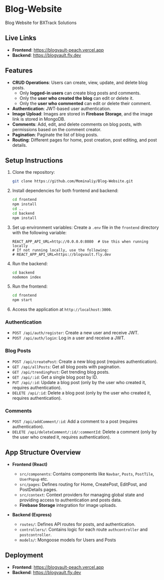 # Blog-Website

Blog Website for BXTrack Solutions

## Live Links

- **Frontend**: https://blogvault-peach.vercel.app
- **Backend**: https://blogvault.fly.dev

## Features

- **CRUD Operations**: Users can create, view, update, and delete blog posts.
  - Only **logged-in users** can create blog posts and comments.
  - Only the **user who created the blog** can edit or delete it.
  - Only the **user who commented** can edit or delete their comment.
- **Authentication**: JWT-based user authentication.
- **Image Upload**: Images are stored in **Firebase Storage**, and the image link is stored in MongoDB.
- **Comments**: Add, edit, and delete comments on blog posts, with permissions based on the comment creator.
- **Pagination**: Paginate the list of blog posts.
- **Routing**: Different pages for home, post creation, post editing, and post details.

## Setup Instructions

1. Clone the repository:

   ```bash
   git clone https://github.com/Mominaliy/Blog-Website.git
   ```

2. Install dependencies for both frontend and backend:

   ```bash
   cd frontend
   npm install
   cd ..
   cd backend
   npm install
   ```

3. Set up environment variables:
   Create a `.env` file in the `frontend` directory with the following variable:

   ```
   REACT_APP_API_URL=http://0.0.0.0:8080  # Use this when running locally
   # If not running locally, use the following:
   # REACT_APP_API_URL=https://blogvault.fly.dev
   ```

4. Run the backend:

   ```bash
   cd backend
   nodemon index
   ```

5. Run the frontend:

   ```bash
   cd frontend
   npm start
   ```

6. Access the application at `http://localhost:3000`.

### Authentication

- `POST /api/auth/register`: Create a new user and receive JWT.
- `POST /api/auth/login`: Log in a user and receive a JWT.

### Blog Posts

- `POST /api/createPost`: Create a new blog post (requires authentication).
- `GET /api/allPosts`: Get all blog posts with pagination.
- `GET /api/trendingPost`: Get trending blog posts.
- `GET /api/:id`: Get a single blog post by ID.
- `PUT /api/:id`: Update a blog post (only by the user who created it, requires authentication).
- `DELETE /api/:id`: Delete a blog post (only by the user who created it, requires authentication).

### Comments

- `POST /api/addComment/:id`: Add a comment to a post (requires authentication).
- `DELETE /api/deleteComment/:id/:commentId`: Delete a comment (only by the user who created it, requires authentication).

## App Structure Overview

- **Frontend (React)**

  - `src/components`: Contains components like `Navbar`, `Posts`, `PostTile`, `UserPopup` etc.
  - `src/pages`: Defines routing for Home, CreatePost, EditPost, and PostDetails pages.
  - `src/context`: Context providers for managing global state and providing access to authentication and posts data.
  - **Firebase Storage** integration for image uploads.

- **Backend (Express)**
  - `routes/`: Defines API routes for posts, and authentication.
  - `controllers/`: Contains logic for each route `authcontroller` and `postcontroller`.
  - `models/`: Mongoose models for Users and Posts

## Deployment

- **Frontend**: https://blogvault-peach.vercel.app
- **Backend**: https://blogvault.fly.dev
